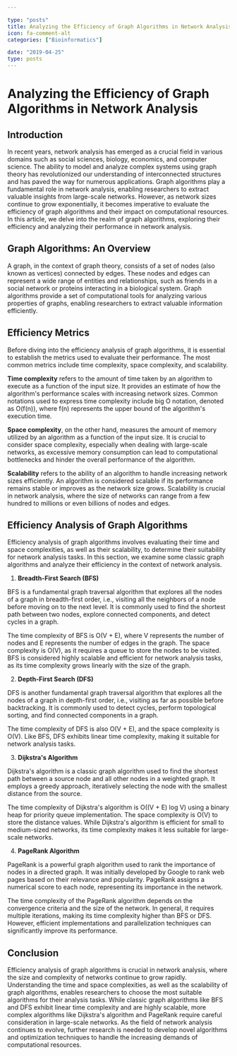 ```yaml
---

type: "posts"
title: Analyzing the Efficiency of Graph Algorithms in Network Analysis
icon: fa-comment-alt
categories: ["Bioinformatics"]

date: "2019-04-25"
type: posts
---
```





# Analyzing the Efficiency of Graph Algorithms in Network Analysis

## Introduction

In recent years, network analysis has emerged as a crucial field in various domains such as social sciences, biology, economics, and computer science. The ability to model and analyze complex systems using graph theory has revolutionized our understanding of interconnected structures and has paved the way for numerous applications. Graph algorithms play a fundamental role in network analysis, enabling researchers to extract valuable insights from large-scale networks. However, as network sizes continue to grow exponentially, it becomes imperative to evaluate the efficiency of graph algorithms and their impact on computational resources. In this article, we delve into the realm of graph algorithms, exploring their efficiency and analyzing their performance in network analysis.

## Graph Algorithms: An Overview

A graph, in the context of graph theory, consists of a set of nodes (also known as vertices) connected by edges. These nodes and edges can represent a wide range of entities and relationships, such as friends in a social network or proteins interacting in a biological system. Graph algorithms provide a set of computational tools for analyzing various properties of graphs, enabling researchers to extract valuable information efficiently.

## Efficiency Metrics

Before diving into the efficiency analysis of graph algorithms, it is essential to establish the metrics used to evaluate their performance. The most common metrics include time complexity, space complexity, and scalability.

**Time complexity** refers to the amount of time taken by an algorithm to execute as a function of the input size. It provides an estimate of how the algorithm's performance scales with increasing network sizes. Common notations used to express time complexity include big O notation, denoted as O(f(n)), where f(n) represents the upper bound of the algorithm's execution time.

**Space complexity**, on the other hand, measures the amount of memory utilized by an algorithm as a function of the input size. It is crucial to consider space complexity, especially when dealing with large-scale networks, as excessive memory consumption can lead to computational bottlenecks and hinder the overall performance of the algorithm.

**Scalability** refers to the ability of an algorithm to handle increasing network sizes efficiently. An algorithm is considered scalable if its performance remains stable or improves as the network size grows. Scalability is crucial in network analysis, where the size of networks can range from a few hundred to millions or even billions of nodes and edges.

## Efficiency Analysis of Graph Algorithms

Efficiency analysis of graph algorithms involves evaluating their time and space complexities, as well as their scalability, to determine their suitability for network analysis tasks. In this section, we examine some classic graph algorithms and analyze their efficiency in the context of network analysis.

1. **Breadth-First Search (BFS)**

BFS is a fundamental graph traversal algorithm that explores all the nodes of a graph in breadth-first order, i.e., visiting all the neighbors of a node before moving on to the next level. It is commonly used to find the shortest path between two nodes, explore connected components, and detect cycles in a graph.

The time complexity of BFS is O(V + E), where V represents the number of nodes and E represents the number of edges in the graph. The space complexity is O(V), as it requires a queue to store the nodes to be visited. BFS is considered highly scalable and efficient for network analysis tasks, as its time complexity grows linearly with the size of the graph.

2. **Depth-First Search (DFS)**

DFS is another fundamental graph traversal algorithm that explores all the nodes of a graph in depth-first order, i.e., visiting as far as possible before backtracking. It is commonly used to detect cycles, perform topological sorting, and find connected components in a graph.

The time complexity of DFS is also O(V + E), and the space complexity is O(V). Like BFS, DFS exhibits linear time complexity, making it suitable for network analysis tasks.

3. **Dijkstra's Algorithm**

Dijkstra's algorithm is a classic graph algorithm used to find the shortest path between a source node and all other nodes in a weighted graph. It employs a greedy approach, iteratively selecting the node with the smallest distance from the source.

The time complexity of Dijkstra's algorithm is O((V + E) log V) using a binary heap for priority queue implementation. The space complexity is O(V) to store the distance values. While Dijkstra's algorithm is efficient for small to medium-sized networks, its time complexity makes it less suitable for large-scale networks.

4. **PageRank Algorithm**

PageRank is a powerful graph algorithm used to rank the importance of nodes in a directed graph. It was initially developed by Google to rank web pages based on their relevance and popularity. PageRank assigns a numerical score to each node, representing its importance in the network.

The time complexity of the PageRank algorithm depends on the convergence criteria and the size of the network. In general, it requires multiple iterations, making its time complexity higher than BFS or DFS. However, efficient implementations and parallelization techniques can significantly improve its performance.

## Conclusion

Efficiency analysis of graph algorithms is crucial in network analysis, where the size and complexity of networks continue to grow rapidly. Understanding the time and space complexities, as well as the scalability of graph algorithms, enables researchers to choose the most suitable algorithms for their analysis tasks. While classic graph algorithms like BFS and DFS exhibit linear time complexity and are highly scalable, more complex algorithms like Dijkstra's algorithm and PageRank require careful consideration in large-scale networks. As the field of network analysis continues to evolve, further research is needed to develop novel algorithms and optimization techniques to handle the increasing demands of computational resources.